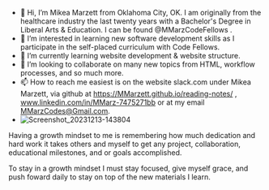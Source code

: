 - 👋 Hi, I’m Mikea Marzett from Oklahoma City, OK. I am originally from the healthcare industry the last twenty years with a Bachelor's Degree in Liberal Arts & Education. I can be found @MMarzCodeFellows .
- 👀 I’m interested in learning new software development skills as I participate in the self-placed
 curriculum with Code Fellows.
- 🌱 I’m currently learning website development & website structure. 
- 💞️ I’m looking to collaborate on many new topics from HTML, workflow processes, and so much more.
- 📫 How to reach me easiest is on the website slack.com under Mikea Marzett, via github at https://MMarzett.github.io/reading-notes/ , www.linkedin.com/in/MMarz-7475271bb or at my email MMarzCodes@Gmail.com.
- ![Screenshot_20231213-143804](https://github.com/MMarzCodeFellows/MMarzCodeFellows/assets/155282209/2bc90db6-c5bf-4fcc-9e97-b96186fc7ea0)

Having a growth mindset to me is remembering how much dedication and hard work it takes others and myself to get any project, 
collaboration, educational milestones, and or goals accomplished. 

To stay in a growth mindset I must stay focused, give myself grace, and push foward daily to stay on top of the new materials
I learn.
<!---
MMarzCodeFellows/MMarzCodeFellows is a ✨ special ✨ repository because its `README.md` (this file) appears on your GitHub profile.
You can click the Preview link to take a look at your changes.
--->
